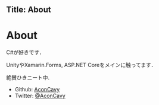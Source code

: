 Title: About
---

# About

C#が好きです．

UnityやXamarin.Forms, ASP.NET Coreをメインに触ってます．

絶賛ひきニート中.

- Github: [AconCavy](https://github.com/AconCavy)
- Twitter: [@AconCavy](https://twitter.com/AconCavy)
